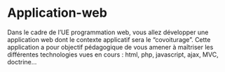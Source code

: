 # Application-web

Dans le cadre de l’UE programmation web, vous allez développer une application web dont
le contexte applicatif sera le “covoiturage”. Cette application a pour objectif pédagogique de
vous amener à maîtriser les différentes technologies vues en cours : html, php, javascript,
ajax, MVC, doctrine… 
